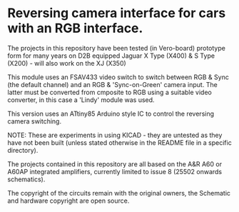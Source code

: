 # Reversing camera interface for cars with an RGB  interface.

The projects in this repository have been tested (in Vero-board) prototype form for many
years on D2B equipped Jaguar X Type (X400) & S Type (X200) - will also work on the XJ (X350)

This module uses an FSAV433 video switch to switch between RGB & Sync (the default channel)
and an RGB & 'Sync-on-Green' camera input. The latter must be converted from cmposite to
RGB using a suitable video converter, in this case a 'Lindy' module was used.

This version uses an ATtiny85 Arduino style IC to control the reversing camera switching.

NOTE: These are experiments in using KICAD - they are untested as they have not been built
(unless stated otherwise in the README file in a specific directory).

The projects contained in this repository are all based on the A&R A60 or A60AP integrated
amplifiers, currently limited to issue 8 (25502 onwards schematics).

The copyright of the circuits remain with the original owners, the Schematic and hardware
copyright are open source. 
